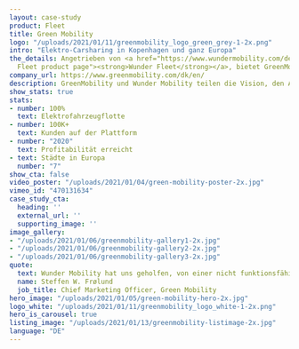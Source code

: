 ```yaml
---
layout: case-study
product: Fleet
title: Green Mobility
logo: "/uploads/2021/01/11/greenmobility_logo_green_grey-1-2x.png"
intro: "Elektro-Carsharing in Kopenhagen und ganz Europa"
the_details: Angetrieben von <a href="https://www.wundermobility.com/de/fleet" title="Wunder
  Fleet product page"><strong>Wunder Fleet</strong></a>, bietet GreenMobility in 7 Städten in Europa mühelose Transportmöglichkeiten für Privatkunden und Unternehmen. Ihr operatives Know-How, gepaart mit der Technologie von Wunder Mobility, hat die Grundlage für stetiges Wachstum und Profitabilität im Bereich Shared Mobility geschaffen.
company_url: https://www.greenmobility.com/dk/en/
description: GreenMobility und Wunder Mobility teilen die Vision, den Autobesitz durch eine Carsharing-Flotte zu ersetzen, die zu 100% aus Elektrofahrzeugen besteht.
show_stats: true
stats:
- number: 100%
  text: Elektrofahrzeugflotte
- number: 100K+
  text: Kunden auf der Plattform
- number: "2020"
  text: Profitabilität erreicht
- text: Städte in Europa
  number: "7"
show_cta: false
video_poster: "/uploads/2021/01/04/green-mobility-poster-2x.jpg"
vimeo_id: "470131634"
case_study_cta:
  heading: ''
  external_url: ''
  supporting_image: ''
image_gallery:
- "/uploads/2021/01/06/greenmobility-gallery1-2x.jpg"
- "/uploads/2021/01/06/greenmobility-gallery2-2x.jpg"
- "/uploads/2021/01/06/greenmobility-gallery3-2x.jpg"
quote:
  text: Wunder Mobility hat uns geholfen, von einer nicht funktionsfähigen Plattform zu einer zu wechseln, die perfekt funktioniert.
  name: Steffen W. Frølund
  job_title: Chief Marketing Officer, Green Mobility
hero_image: "/uploads/2021/01/05/green-mobility-hero-2x.jpg"
logo_white: "/uploads/2021/01/11/greenmobility_logo_white-1-2x.png"
hero_is_carousel: true
listing_image: "/uploads/2021/01/13/greenmobility-listimage-2x.jpg"
language: "DE"
---
```

